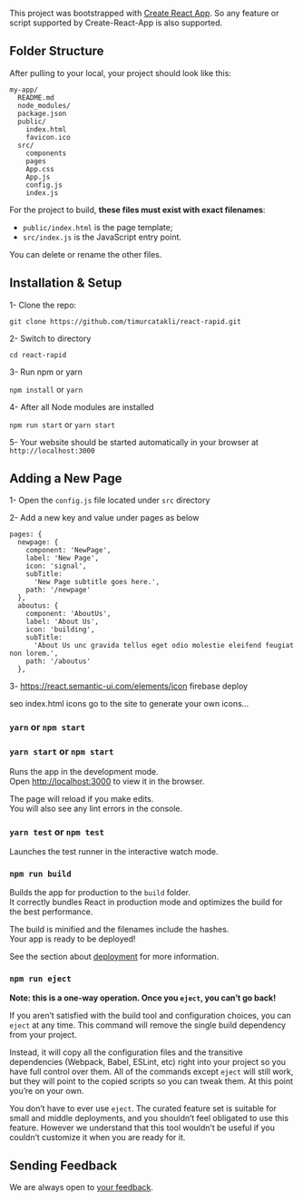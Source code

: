 This project was bootstrapped with [Create React App](https://github.com/facebookincubator/create-react-app). So any feature or script supported by Create-React-App is also supported.

## Folder Structure

After pulling to your local, your project should look like this:

```
my-app/
  README.md
  node_modules/
  package.json
  public/
    index.html
    favicon.ico
  src/
    components
    pages
    App.css
    App.js
    config.js
    index.js
```

For the project to build, **these files must exist with exact filenames**:

* `public/index.html` is the page template;
* `src/index.js` is the JavaScript entry point.

You can delete or rename the other files.

## Installation & Setup
1- Clone the repo:

`git clone https://github.com/timurcatakli/react-rapid.git`

2- Switch to directory

`cd react-rapid`

3- Run npm or yarn

`npm install`
or
`yarn`

4- After all Node modules are installed

`npm run start` or `yarn start`

5- Your website should be started automatically in your browser at `http://localhost:3000`

## Adding a New Page
1- Open the `config.js` file located under `src` directory

2- Add a new key and value under pages as below

```
pages: {
  newpage: {
    component: 'NewPage',
    label: 'New Page',
    icon: 'signal',
    subTitle:
      'New Page subtitle goes here.',
    path: '/newpage'
  },
  aboutus: {
    component: 'AboutUs',
    label: 'About Us',
    icon: 'building',
    subTitle:
      'About Us unc gravida tellus eget odio molestie eleifend feugiat non lorem.',
    path: '/aboutus'
  },
```
3- https://react.semantic-ui.com/elements/icon
firebase deploy

seo index.html
icons go to the site to generate your own icons...

### `yarn` or `npm start`

### `yarn start` or `npm start`

Runs the app in the development mode.<br>
Open [http://localhost:3000](http://localhost:3000) to view it in the browser.

The page will reload if you make edits.<br>
You will also see any lint errors in the console.

### `yarn test` or `npm test`

Launches the test runner in the interactive watch mode.

### `npm run build`

Builds the app for production to the `build` folder.<br>
It correctly bundles React in production mode and optimizes the build for the best performance.

The build is minified and the filenames include the hashes.<br>
Your app is ready to be deployed!

See the section about [deployment](#deployment) for more information.

### `npm run eject`

**Note: this is a one-way operation. Once you `eject`, you can’t go back!**

If you aren’t satisfied with the build tool and configuration choices, you can `eject` at any time. This command will remove the single build dependency from your project.

Instead, it will copy all the configuration files and the transitive dependencies (Webpack, Babel, ESLint, etc) right into your project so you have full control over them. All of the commands except `eject` will still work, but they will point to the copied scripts so you can tweak them. At this point you’re on your own.

You don’t have to ever use `eject`. The curated feature set is suitable for small and middle deployments, and you shouldn’t feel obligated to use this feature. However we understand that this tool wouldn’t be useful if you couldn’t customize it when you are ready for it.

## Sending Feedback

We are always open to [your feedback](https://github.com/facebookincubator/create-react-app/issues).
